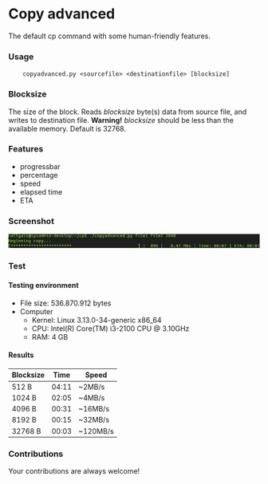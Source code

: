 # Copy advanced
The default cp command with some human-friendly features.

### Usage
        copyadvanced.py <sourcefile> <destinationfile> [blocksize]

### Blocksize
The size of the block. Reads *blocksize* byte(s) data from source file, and writes to destination file. 
**Warning!** *blocksize* should be less than the available memory. Default is 32768.

### Features
* progressbar
* percentage
* speed
* elapsed time
* ETA

### Screenshot
![Screenshot](screenshot.png)

### Test

#### Testing environment
* File size: 536.870.912 bytes
* Computer
  * Kernel: Linux 3.13.0-34-generic x86_64
  * CPU: Intel(R) Core(TM) i3-2100 CPU @ 3.10GHz
  * RAM: 4 GB

#### Results
Blocksize | Time | Speed
--------- | ---- | -----
512 B | 04:11 | ~2MB/s
1024 B | 02:05 | ~4MB/s
4096 B | 00:31 | ~16MB/s
8192 B | 00:15 | ~32MB/s
32768 B | 00:03 | ~120MB/s

### Contributions
Your contributions are always welcome!
